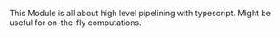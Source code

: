 This Module is all about high level pipelining with typescript.
Might be useful for on-the-fly computations.